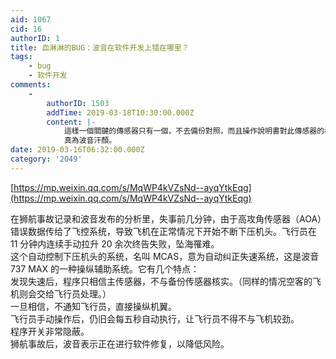 ```yaml
---
aid: 1067
cid: 16
authorID: 1
title: 血淋淋的BUG：波音在软件开发上错在哪里？
tags:
    - bug
    - 软件开发
comments:
    -
        authorID: 1503
        addTime: 2019-03-18T10:30:00.000Z
        content: |-
            這樣一個關鍵的傳感器只有一個，不去備份對照，而且操作說明書對此傳感器的標準差了4倍多。  
            真為波音汗顏。
date: 2019-03-16T06:32:00.000Z
category: '2049'
---
```


[https://mp.weixin.qq.com/s/MqWP4kVZsNd--ayqYtkEqg](https://mp.weixin.qq.com/s/MqWP4kVZsNd--ayqYtkEqg)

在狮航事故记录和波音发布的分析里，失事前几分钟，由于高攻角传感器（AOA）错误数据传给了飞控系统，导致飞机在正常情况下开始不断下压机头。飞行员在 11 分钟内连续手动拉升 20 余次终告失败，坠海罹难。  
这个自动控制下压机头的系统，名叫 MCAS，意为自动纠正失速系统，这是波音 737 MAX 的一种操纵辅助系统。它有几个特点：  
发现失速后，程序只相信主传感器，不与备份传感器核实。（同样的情况空客的飞机则会交给飞行员处理。）  
一旦相信，不通知飞行员，直接操纵机翼。  
飞行员手动操作后，仍旧会每五秒自动执行，让飞行员不得不与飞机较劲。  
程序开关非常隐蔽。  
狮航事故后，波音表示正在进行软件修复，以降低风险。
